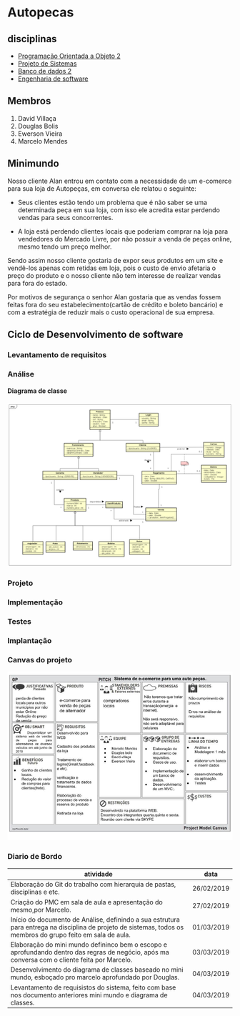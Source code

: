 # Autopecas

## disciplinas

- [Programação Orientada a Objeto 2](https://github.com/MarceloMendes94/Autopecas/tree/master/poo2)
- [Projeto de Sistemas]()
- [Banco de dados 2]()
- [Engenharia de software]()

## Membros

1. David Villaça
2. Douglas Bolis
3. Ewerson Vieira
4. Marcelo Mendes

## Minimundo

Nosso cliente Alan entrou em contato com a necessidade de um e-comerce para sua loja de Autopeças, em conversa ele relatou o seguinte:

- Seus clientes estão tendo um problema que é não saber se uma determinada peça em sua loja, com isso ele acredita estar perdendo vendas para seus concorrentes.

- A loja está perdendo clientes locais que poderiam comprar na loja para vendedores do Mercado Livre, por não possuir a venda de peças online, mesmo tendo um preço melhor.

Sendo assim nosso cliente gostaria de expor seus produtos em um site e vendê-los apenas com retidas em loja, pois o custo de envio afetaria o preço do produto e o nosso cliente não tem interesse de realizar vendas para fora do estado. 

Por motivos de segurança o senhor Alan gostaria que as vendas fossem feitas fora do seu estabelecimento(cartão de crédito e boleto bancário) e com a estratégia de reduzir mais o custo operacional de sua empresa.

## Ciclo de Desenvolvimento de software

### Levantamento de requisitos

### Análise

#### Diagrama de classe

![Diagrama de classe](analise/diagramaClasses.png)


### Projeto

### Implementação

### Testes

### Implantação


### Canvas do projeto

![Canvas](poo2/projectModelCanvas.jpg)

### Diario de Bordo

|atividade|data|
|---------|----|
|Elaboração do Git do trabalho com hierarquia de pastas, disciplinas e etc.|26/02/2019|
|Criação do PMC em sala de aula e apresentação do mesmo,por Marcelo.|27/02/2019|
|Início do documento de Análise, definindo a sua estrutura para entrega na disciplina de projeto de sistemas, todos os membros do grupo feito em sala de aula.|01/03/2019|
|Elaboração do mini mundo defininco bem o escopo e aprofundando dentro das regras de negócio, após ma conversa com o cliente feita por Marcelo.|03/03/2019|
|Desenvolvimento do diagrama de classes baseado no mini mundo, esboçado pro marcelo aprofundado por Douglas.|04/03/2019|
|Levantamento de requisistos do sistema, feito com base nos documento anteriores mini mundo e diagrama de classes.|04/03/2019|

